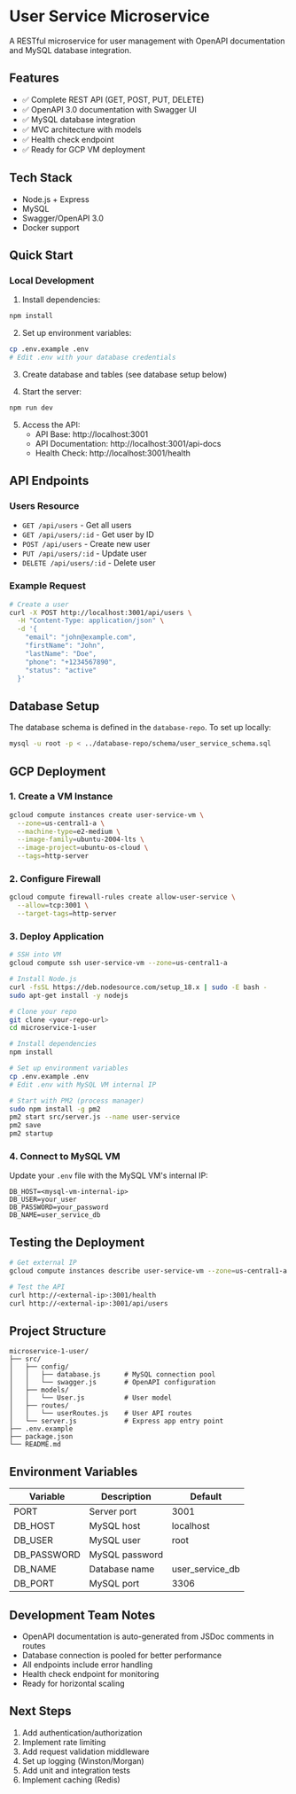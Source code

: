 # User Service Microservice

A RESTful microservice for user management with OpenAPI documentation and MySQL database integration.

## Features

- ✅ Complete REST API (GET, POST, PUT, DELETE)
- ✅ OpenAPI 3.0 documentation with Swagger UI
- ✅ MySQL database integration
- ✅ MVC architecture with models
- ✅ Health check endpoint
- ✅ Ready for GCP VM deployment

## Tech Stack

- Node.js + Express
- MySQL
- Swagger/OpenAPI 3.0
- Docker support

## Quick Start

### Local Development

1. Install dependencies:
```bash
npm install
```

2. Set up environment variables:
```bash
cp .env.example .env
# Edit .env with your database credentials
```

3. Create database and tables (see database setup below)

4. Start the server:
```bash
npm run dev
```

5. Access the API:
   - API Base: http://localhost:3001
   - API Documentation: http://localhost:3001/api-docs
   - Health Check: http://localhost:3001/health

## API Endpoints

### Users Resource

- `GET /api/users` - Get all users
- `GET /api/users/:id` - Get user by ID
- `POST /api/users` - Create new user
- `PUT /api/users/:id` - Update user
- `DELETE /api/users/:id` - Delete user

### Example Request

```bash
# Create a user
curl -X POST http://localhost:3001/api/users \
  -H "Content-Type: application/json" \
  -d '{
    "email": "john@example.com",
    "firstName": "John",
    "lastName": "Doe",
    "phone": "+1234567890",
    "status": "active"
  }'
```

## Database Setup

The database schema is defined in the `database-repo`. To set up locally:

```bash
mysql -u root -p < ../database-repo/schema/user_service_schema.sql
```

## GCP Deployment

### 1. Create a VM Instance

```bash
gcloud compute instances create user-service-vm \
  --zone=us-central1-a \
  --machine-type=e2-medium \
  --image-family=ubuntu-2004-lts \
  --image-project=ubuntu-os-cloud \
  --tags=http-server
```

### 2. Configure Firewall

```bash
gcloud compute firewall-rules create allow-user-service \
  --allow=tcp:3001 \
  --target-tags=http-server
```

### 3. Deploy Application

```bash
# SSH into VM
gcloud compute ssh user-service-vm --zone=us-central1-a

# Install Node.js
curl -fsSL https://deb.nodesource.com/setup_18.x | sudo -E bash -
sudo apt-get install -y nodejs

# Clone your repo
git clone <your-repo-url>
cd microservice-1-user

# Install dependencies
npm install

# Set up environment variables
cp .env.example .env
# Edit .env with MySQL VM internal IP

# Start with PM2 (process manager)
sudo npm install -g pm2
pm2 start src/server.js --name user-service
pm2 save
pm2 startup
```

### 4. Connect to MySQL VM

Update your `.env` file with the MySQL VM's internal IP:

```
DB_HOST=<mysql-vm-internal-ip>
DB_USER=your_user
DB_PASSWORD=your_password
DB_NAME=user_service_db
```

## Testing the Deployment

```bash
# Get external IP
gcloud compute instances describe user-service-vm --zone=us-central1-a --format='get(networkInterfaces[0].accessConfigs[0].natIP)'

# Test the API
curl http://<external-ip>:3001/health
curl http://<external-ip>:3001/api/users
```

## Project Structure

```
microservice-1-user/
├── src/
│   ├── config/
│   │   ├── database.js      # MySQL connection pool
│   │   └── swagger.js       # OpenAPI configuration
│   ├── models/
│   │   └── User.js          # User model
│   ├── routes/
│   │   └── userRoutes.js    # User API routes
│   └── server.js            # Express app entry point
├── .env.example
├── package.json
└── README.md
```

## Environment Variables

| Variable | Description | Default |
|----------|-------------|---------|
| PORT | Server port | 3001 |
| DB_HOST | MySQL host | localhost |
| DB_USER | MySQL user | root |
| DB_PASSWORD | MySQL password | |
| DB_NAME | Database name | user_service_db |
| DB_PORT | MySQL port | 3306 |

## Development Team Notes

- OpenAPI documentation is auto-generated from JSDoc comments in routes
- Database connection is pooled for better performance
- All endpoints include error handling
- Health check endpoint for monitoring
- Ready for horizontal scaling

## Next Steps

1. Add authentication/authorization
2. Implement rate limiting
3. Add request validation middleware
4. Set up logging (Winston/Morgan)
5. Add unit and integration tests
6. Implement caching (Redis)

